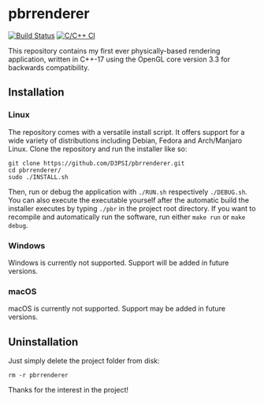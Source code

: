 # pbrrenderer

[![Build Status](https://travis-ci.com/D3PSI/pbrrenderer.svg?branch=master)](https://travis-ci.com/D3PSI/pbrrenderer)
[![C/C++ CI](https://github.com/D3PSI/pbrrenderer/workflows/C/C++%20CI/badge.svg)](https://github.com/D3PSI/pbrrenderer/actions?query=workflow%3A"C%2FC%2B%2B+CI")

This repository contains my first ever physically-based rendering application, 
written in C++-17 using the OpenGL core version 3.3 for backwards compatibility.  

## Installation

### Linux

The repository comes with a versatile install script. It offers support for a wide variety of distributions including Debian, Fedora and Arch/Manjaro Linux. Clone the repository and run the installer like so:

    git clone https://github.com/D3PSI/pbrrenderer.git
    cd pbrrenderer/
    sudo ./INSTALL.sh

Then, run or debug the application with `./RUN.sh` respectively `./DEBUG.sh`. You can also execute the executable 
yourself after the automatic build the installer executes by typing `./pbr` in the project root directory. 
If you want to recompile and automatically run the software, run either `make run` or `make debug`.

### Windows

Windows is currently not supported. Support will be added in future versions.

### macOS

macOS is currently not supported. Support may be added in future versions.

## Uninstallation

Just simply delete the project folder from disk:

    rm -r pbrrenderer

Thanks for the interest in the project!

